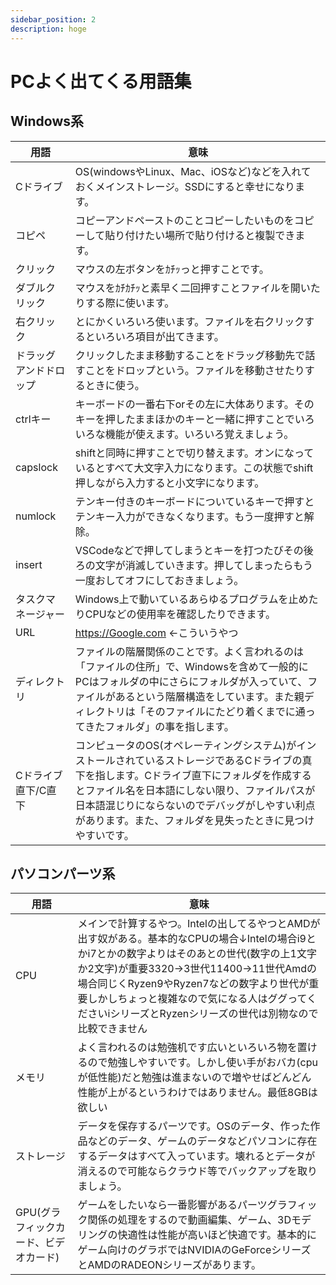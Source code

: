 ```yaml
---
sidebar_position: 2
description: hoge
---
```


# PCよく出てくる用語集

## Windows系

| 用語 | 意味 | 
| - | - | 
| Cドライブ | OS(windowsやLinux、Mac、iOSなど)などを入れておくメインストレージ。SSDにすると幸せになります。 | 
| コピペ | コピーアンドペーストのことコピーしたいものをコピーして貼り付けたい場所で貼り付けると複製できます。 | 
| クリック | マウスの左ボタンをｶﾁｯっと押すことです。 | 
| ダブルクリック | マウスをｶﾁｶﾁｯと素早く二回押すことファイルを開いたりする際に使います。 | 
| 右クリック | とにかくいろいろ使います。ファイルを右クリックするといろいろ項目が出てきます。 | 
| ドラッグアンドドロップ | クリックしたまま移動することをドラッグ移動先で話すことをドロップという。ファイルを移動させたりするときに使う。 | 
| ctrlキー | キーボードの一番右下orその左に大体あります。そのキーを押したままほかのキーと一緒に押すことでいろいろな機能が使えます。いろいろ覚えましょう。 | 
| capslock | shiftと同時に押すことで切り替えます。オンになっているとすべて大文字入力になります。この状態でshift押しながら入力すると小文字になります。 | 
| numlock | テンキー付きのキーボードについているキーで押すとテンキー入力ができなくなります。もう一度押すと解除。 | 
| insert | VSCodeなどで押してしまうとキーを打つたびその後ろの文字が消滅していきます。押してしまったらもう一度おしてオフにしておきましょう。 | 
| タスクマネージャー | Windows上で動いているあらゆるプログラムを止めたりCPUなどの使用率を確認したりできます。 | 
| URL | https://Google.com ←こういうやつ | 
| ディレクトリ | ファイルの階層関係のことです。よく言われるのは「ファイルの住所」で、Windowsを含めて一般的にPCはフォルダの中にさらにフォルダが入っていて、ファイルがあるという階層構造をしています。また親ディレクトリは「そのファイルにたどり着くまでに通ってきたフォルダ」の事を指します。 | 
| Cドライブ直下/C直下 | コンピュータのOS(オペレーティングシステム)がインストールされているストレージであるCドライブの真下を指します。Cドライブ直下にフォルダを作成するとファイル名を日本語にしない限り、ファイルパスが日本語混じりにならないのでデバッグがしやすい利点があります。また、フォルダを見失ったときに見つけやすいです。 | 

## パソコンパーツ系

| 用語 | 意味 | 
| - | - | 
| CPU | メインで計算するやつ。Intelの出してるやつとAMDが出す奴がある。基本的なCPUの場合↓Intelの場合i9とかi7とかの数字よりはそのあとの世代(数字の上1文字か2文字)が重要3320→3世代11400→11世代Amdの場合同じくRyzen9やRyzen7などの数字より世代が重要しかしちょっと複雑なので気になる人はググってくださいiシリーズとRyzenシリーズの世代は別物なので比較できません | 
| メモリ | よく言われるのは勉強机です広いといろいろ物を置けるので勉強しやすいです。しかし使い手がおバカ(cpuが低性能)だと勉強は進まないので増やせばどんどん性能が上がるというわけではありません。最低8GBは欲しい | 
| ストレージ | データを保存するパーツです。OSのデータ、作った作品などのデータ、ゲームのデータなどパソコンに存在するデータはすべて入っています。壊れるとデータが消えるので可能ならクラウド等でバックアップを取りましょう。 | 
| GPU(グラフィックカード、ビデオカード) | ゲームをしたいなら一番影響があるパーツグラフィック関係の処理をするので動画編集、ゲーム、3Dモデリングの快適性は性能が高いほど快適です。基本的にゲーム向けのグラボではNVIDIAのGeForceシリーズとAMDのRADEONシリーズがあります。 | 
